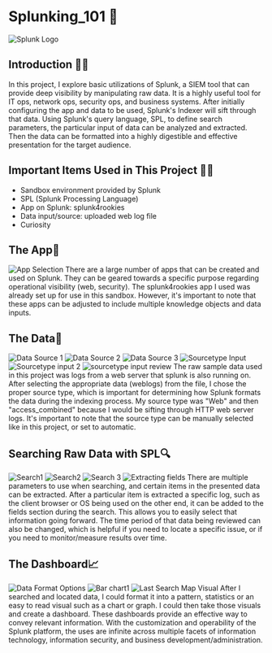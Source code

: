 # Splunking_101 🤿
![Splunk Logo](https://i.imgur.com/pnoitET.jpg)

## Introduction 🏁🚦
In this project, I explore basic utilizations of Splunk, a SIEM tool that can provide deep visibility by manipulating raw data. It is a highly useful tool for IT ops, network ops, security ops, and business systems. After initially configuring the app and data to be used, Splunk's Indexer will sift through that data. Using Splunk's query language, SPL, to define search parameters, the particular input of data can be analyzed and extracted. Then the data can be formatted into a highly digestible and effective presentation for the target audience.

## Important Items Used in This Project 🧑‍💻
- Sandbox environment provided by Splunk
- SPL (Splunk Processing Language)
- App on Splunk: splunk4rookies
- Data input/source: uploaded web log file
- Curiosity
  
## The App🧰
![App Selection](https://i.imgur.com/dSjEmDd.jpg)
There are a large number of apps that can be created and used on Splunk. They can be geared towards a specific purpose regarding operational visibility (web, security). The splunk4rookies app I used was already set up for use in this sandbox. However, it's important to note that these apps can be adjusted to include multiple knowledge objects and data inputs. 

## The Data🧩
![Data Source 1](https://i.imgur.com/TOgplDM.jpg)
![Data Source 2](https://i.imgur.com/KlLVrke.jpg)
![Data Source 3](https://i.imgur.com/KiI6zzO.jpg)
![Sourcetype Input](https://i.imgur.com/ao1WRGB.jpg)
![Sourcetype input 2](https://i.imgur.com/GKO9cx2.jpg)
![sourcetype input review](https://imgur.com/eHegV3k.jpg)
The raw sample data used in this project was logs from a web server that splunk is also running on. After selecting the appropriate data (weblogs) from the file, I chose the proper source type, which is important for determining how Splunk formats the data during the indexing process. My source type was "Web" and then "access_combined" because I would be sifting through HTTP web server logs. It's important to note that the source type can be manually selected like in this project, or set to automatic. 

## Searching Raw Data with SPL🔍
![Search1](https://i.imgur.com/pqjY1O0.jpg)
![Search2](https://i.imgur.com/DzmsnYk.jpg)
![Search 3](https://i.mgur.com/X4QOcAD.jpg)
![Extracting fields](https://i.imgur.com/3zkrLdN.jpg)
There are multiple parameters to use when searching, and certain items in the presented data can be extracted. After a particular item is extracted a specific log, such as the client browser or OS being used on the other end, it can be added to the fields section during the search. This allows you to easily select that information going forward. The time period of that data being reviewed can also be changed, which is helpful if you need to locate a specific issue, or if you need to monitor/measure results over time. 

## The Dashboard📈
![Data Format Options](https://i.imgur.com/iSEcckb.jpg)
![Bar chart1](https://i.imgur.com/XnIXrF5.jpg)
![Last Search Map Visual](https://i.imgur.com/u4f8NAV.jpg)
After I searched and located data, I could format it into a pattern, statistics or an easy to read visual such as a chart or graph. I could then take those visuals and create a dashboard. These dashboards provide an effective way to convey relevant information. With the customization and operability of the Splunk platform, the uses are infinite across multiple facets of information technology, information security, and business development/administration. 



